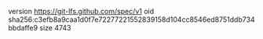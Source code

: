 version https://git-lfs.github.com/spec/v1
oid sha256:c3efb8a9caa1d0f7e72277221552839158d104cc8546ed8751ddb734bbdaffe9
size 4743
